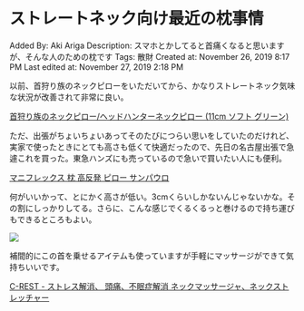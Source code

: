 # ストレートネック向け最近の枕事情

Added By: Aki Ariga
Description: スマホとかしてると首痛くなると思いますが、そんな人のための枕です
Tags: 散財
Created at: November 26, 2019 8:17 PM
Last edited at: November 27, 2019 2:18 PM

以前、首狩り族のネックピローをいただいてから、かなりストレートネック気味な状況が改善されて非常に良い。

[首狩り族のネックピロー/ヘッドハンターネックピロー (11cm ソフト グリーン)](https://amzn.to/2ORmd2E)

ただ、出張がちょいちょいあってそのたびにつらい思いをしていたのだけれど、実家で使ったときにとても高さも低くて快適だったので、先日の名古屋出張で急遽これを買った。東急ハンズにも売っているので急いで買いたい人にも便利。

[マニフレックス 枕 高反発 ピロー サンパウロ](https://amzn.to/37GRk9T)

何がいいかって、とにかく高さが低い。3cmくらいしかないんじゃないかな。その割にしっかりしてる。さらに、こんな感じでくるくるっと巻けるので持ち運びもできるところもよい。

![](https://m.media-amazon.com/images/S/aplus-media/vc/cf6e6356-9b1a-4ff1-a504-84e7289f355d.__CR0,0,300,300_PT0_SX300_V1___.jpg)

補間的にこの首を乗せるアイテムも使っていますが手軽にマッサージができて気持ちいいです。

[C-REST - ストレス解消、 頭痛、不眠症解消 ネックマッサージャ、ネックストレッチャー](https://amzn.to/2qO0CQL)